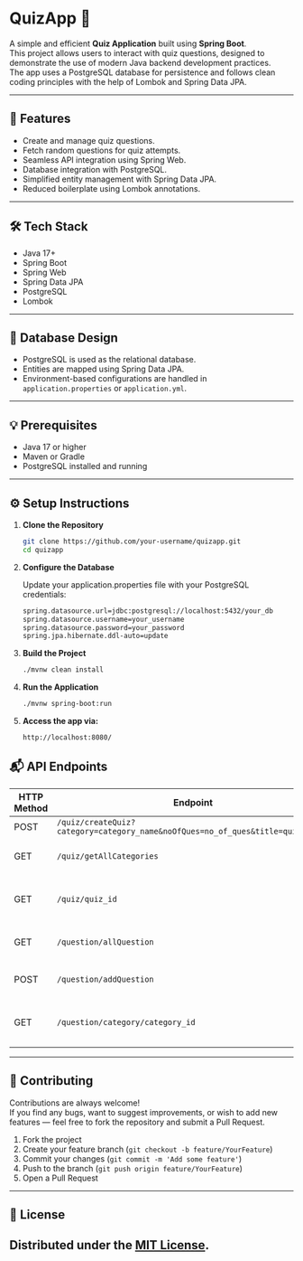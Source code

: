 # QuizApp 🎯

A simple and efficient **Quiz Application** built using **Spring Boot**.  
This project allows users to interact with quiz questions, designed to demonstrate the use of modern Java backend development practices.  
The app uses a PostgreSQL database for persistence and follows clean coding principles with the help of Lombok and Spring Data JPA.

---

## 🚀 Features

- Create and manage quiz questions.
- Fetch random questions for quiz attempts.
- Seamless API integration using Spring Web.
- Database integration with PostgreSQL.
- Simplified entity management with Spring Data JPA.
- Reduced boilerplate using Lombok annotations.

---

## 🛠 Tech Stack

- Java 17+
- Spring Boot
- Spring Web
- Spring Data JPA
- PostgreSQL
- Lombok

---

## 💾 Database Design

- PostgreSQL is used as the relational database.
- Entities are mapped using Spring Data JPA.
- Environment-based configurations are handled in `application.properties` or `application.yml`.

---

## 💡 Prerequisites

- Java 17 or higher
- Maven or Gradle
- PostgreSQL installed and running

---

## ⚙️ Setup Instructions

1. **Clone the Repository**
   ```bash
   git clone https://github.com/your-username/quizapp.git
   cd quizapp

2. **Configure the Database**

   Update your application.properties file with your PostgreSQL credentials:
   ```bash
   spring.datasource.url=jdbc:postgresql://localhost:5432/your_db
   spring.datasource.username=your_username
   spring.datasource.password=your_password
   spring.jpa.hibernate.ddl-auto=update

3. **Build the Project**

   ```bash
   ./mvnw clean install
   
4. **Run the Application**

   ```bash
   ./mvnw spring-boot:run

5. **Access the app via:**

   ```bash
   http://localhost:8080/

## 📬 API Endpoints

| HTTP Method | Endpoint                           | Description                               |
|-------------|------------------------------------|-------------------------------------------|
| POST        | `/quiz/createQuiz?category=category_name&noOfQues=no_of_ques&title=quiz_title` | Create quiz  |
| GET         | `/quiz/getAllCategories`           | Fetch all valid categories                |
| GET         | `/quiz/quiz_id`                    | Fetch all questions using quiz_id         |
| GET         | `/question/allQuestion`            | Fetch all quiz questions                  |
| POST        | `/question/addQuestion`            | Add a new quiz question                   |
| GET         | `/question/category/category_id`   | Fetch all questions for category_id       |

---

## 🤝 Contributing

Contributions are always welcome!  
If you find any bugs, want to suggest improvements, or wish to add new features — feel free to fork the repository and submit a Pull Request.

1. Fork the project
2. Create your feature branch (`git checkout -b feature/YourFeature`)
3. Commit your changes (`git commit -m 'Add some feature'`)
4. Push to the branch (`git push origin feature/YourFeature`)
5. Open a Pull Request

---

## 📜 License

Distributed under the [MIT License](https://opensource.org/licenses/MIT).
---


